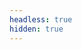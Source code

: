 ```yaml
---
headless: true
hidden: true
---
```


<style>
code {
    max-height: 500px;
}
code.language-xml {
  white-space: pre !important;
}
code.language-xml > span[style*="background-color"] {
  display: block !important;
  min-width: var(--full-line-width, 100%);
}
</style>

<script>
$(window).load(function() {
  const $codeBlock = $('.highlight code.language-xml').first();

  function applyHighlightWidth() {
    const $elmnt = $codeBlock.get(0);
    if (!$elmnt)
        return;

    $elmnt.style.setProperty('--full-line-width', $elmnt.scrollWidth + 'px');
  }

  function scrollToHighlight() {
    const $hlSpan = $codeBlock.find('span[style*="background-color"]').first();
    if (!$hlSpan.length)
        return;

    const offsetTop = $hlSpan.position().top;
    $codeBlock.scrollTop(offsetTop);
  }

  applyHighlightWidth();
  scrollToHighlight();
});
</script>